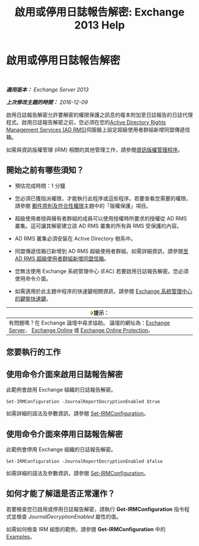 ﻿---
title: '啟用或停用日誌報告解密: Exchange 2013 Help'
TOCTitle: 啟用或停用日誌報告解密
ms:assetid: 1dedbe73-2c1a-4b14-8799-5091aaec7965
ms:mtpsurl: https://technet.microsoft.com/zh-tw/library/Dd638092(v=EXCHG.150)
ms:contentKeyID: 50472777
ms.date: 05/21/2018
mtps_version: v=EXCHG.150
ms.translationtype: MT
---

# 啟用或停用日誌報告解密

 

_**適用版本：** Exchange Server 2013_

_**上次修改主題的時間：** 2016-12-09_

啟用日誌報告解密允許要解密的權限保護之訊息的複本附加至日誌報告的日誌代理程式。啟用日誌報告解密之前，您必須在您的[Active Directory Rights Management Services (AD RMS)](https://technet.microsoft.com/en-us/library/hh831364.aspx)伺服器上設定超級使用者群組新增同盟傳遞信箱。

如需與資訊版權管理 (IRM) 相關的其他管理工作，請參閱[資訊版權管理程序](information-rights-management-procedures-exchange-2013-help.md)。

## 開始之前有哪些須知？

  - 預估完成時間：1 分鐘

  - 您必須已獲指派權限，才能執行此程序或這些程序。若要查看您需要的權限，請參閱 [郵件原則及符合性權限](messaging-policy-and-compliance-permissions-exchange-2013-help.md)主題中的「版權保護」項目。

  - 超級使用者授與擁有者群組的成員可以使用授權時所要求的授權從 AD RMS 叢集。這可讓其解密建立該 AD RMS 叢集的所有與 RMS 受保護的內容。

  - AD RMS 叢集必須安裝在 Active Directory 樹系中。

  - 同盟傳遞信箱已新增到 AD RMS 超級使用者群組。如需詳細資訊，請參閱[至 AD RMS 超級使用者群組新增同盟信箱](add-the-federation-mailbox-to-the-ad-rms-super-users-group-exchange-2013-help.md)。

  - 您無法使用 Exchange 系統管理中心 (EAC) 若要啟用日誌報告解密。您必須使用命令介面。

  - 如需適用於此主題中程序的快速鍵相關資訊，請參閱 [Exchange 系統管理中心的鍵盤快速鍵](keyboard-shortcuts-in-the-exchange-admin-center-exchange-online-protection-help.md)。

<table>
<thead>
<tr class="header">
<th><img src="images/Bb124558.tip(EXCHG.150).gif" title="提示" alt="提示" />提示：</th>
</tr>
</thead>
<tbody>
<tr class="odd">
<td>有問題嗎？在 Exchange 論壇中尋求協助。 論壇的網址為：<a href="https://go.microsoft.com/fwlink/p/?linkid=60612">Exchange Server</a>、 <a href="https://go.microsoft.com/fwlink/p/?linkid=267542">Exchange Online</a> 或 <a href="https://go.microsoft.com/fwlink/p/?linkid=285351">Exchange Online Protection</a>。</td>
</tr>
</tbody>
</table>


## 您要執行的工作

## 使用命令介面來啟用日誌報告解密

此範例會啟用 Exchange 組織的日誌報告解密。

    Set-IRMConfiguration -JournalReportDecryptionEnabled $true

如需詳細的語法及參數資訊，請參閱 [Set-IRMConfiguration](https://technet.microsoft.com/zh-tw/library/dd979792\(v=exchg.150\))。

## 使用命令介面來停用日誌報告解密

此範例會停用 Exchange 組織的日誌報告解密。

    Set-IRMConfiguration -JournalReportDecryptionEnabled $false

如需詳細的語法及參數資訊，請參閱 [Set-IRMConfiguration](https://technet.microsoft.com/zh-tw/library/dd979792\(v=exchg.150\))。

## 如何才能了解這是否正常運作？

若要檢查您已啟用或停用日誌報告解密，請執行 **Get-IRMConfiguration** 指令程式並檢查 *JournalDecryptionEnabled* 屬性的值。

如需如何檢查 IRM 組態的範例，請參閱 **Get-IRMConfiguration** 中的[Examples](https://technet.microsoft.com/zh-tw/e1821219-fe18-4642-a9c2-58eb0aadd61a\(exchg.150\)#examples)。

